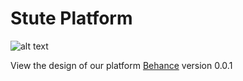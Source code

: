 # Stute Platform

![alt text](https://mir-s3-cdn-cf.behance.net/project_modules/max_1200/c300a073089011.5bfdf64a334fc.png)


View the design of our platform [Behance](https://www.behance.net/gallery/73089011/Student-Platform) version 0.0.1

